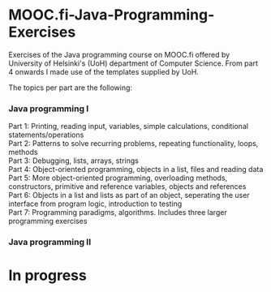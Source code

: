 # MOOC.fi-Java-Programming-Exercises
Exercises of the Java programming course on MOOC.fi offered by University of Helsinki's (UoH) department of Computer Science. From part 4 onwards I made use of the templates supplied by UoH.

The topics per part are the following:

### Java programming I
Part 1: Printing, reading input, variables, simple calculations, conditional statements/operations  
Part 2: Patterns to solve recurring problems, repeating functionality, loops, methods  
Part 3: Debugging, lists, arrays, strings  
Part 4: Object-oriented programming, objects in a list, files and reading data  
Part 5: More object-oriented programming, overloading methods, constructors, primitive and reference variables, objects and references  
Part 6: Objects in a list and lists as part of an object, seperating the user interface from program logic, introduction to testing  
Part 7: Programming paradigms, algorithms. Includes three larger programming exercises

### Java programming II

# In progress
